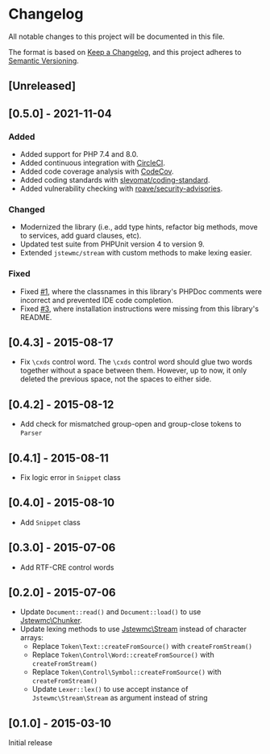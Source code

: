 # Changelog

All notable changes to this project will be documented in this file.

The format is based on [Keep a Changelog](https://keepachangelog.com/en/1.0.0/),
and this project adheres to [Semantic Versioning](https://semver.org/spec/v2.0.0.html).

## [Unreleased]

## [0.5.0] - 2021-11-04

### Added

- Added support for PHP 7.4 and 8.0.
- Added continuous integration with [CircleCI](https://circleci.com/gh/jstewmc/rtf).
- Added code coverage analysis with [CodeCov](https://codecov.io/gh/jstewmc/rtf).
- Added coding standards with [slevomat/coding-standard](https://github.com/slevomat/coding-standard).
- Added vulnerability checking with [roave/security-advisories](https://github.com/Roave/SecurityAdvisories).

### Changed

- Modernized the library (i.e., add type hints, refactor big methods, move to services, add guard clauses, etc).
- Updated test suite from PHPUnit version 4 to version 9.
- Extended `jstewmc/stream` with custom methods to make lexing easier.

### Fixed

- Fixed [#1](https://github.com/jstewmc/rtf/issues/1), where the classnames in this library's PHPDoc comments were incorrect and prevented IDE code completion.
- Fixed [#3](https://github.com/jstewmc/rtf/issues/3), where installation instructions were missing from this library's README.


## [0.4.3] - 2015-08-17

* Fix `\cxds` control word. The `\cxds` control word should glue two words together without a space between them. However, up to now, it only deleted the previous space, not the spaces to either side.

## [0.4.2] - 2015-08-12

* Add check for mismatched group-open and group-close tokens to `Parser`

## [0.4.1] - 2015-08-11

* Fix logic error in `Snippet` class

## [0.4.0] - 2015-08-10

* Add `Snippet` class

## [0.3.0] - 2015-07-06

* Add RTF-CRE control words

## [0.2.0] - 2015-07-06

* Update `Document::read()` and `Document::load()` to use [Jstewmc\Chunker](https://github.com/jstewmc/chunker).
* Update lexing methods to use [Jstewmc\Stream](https://github.com/jstewmc/stream) instead of character arrays:
  * Replace `Token\Text::createFromSource()` with `createFromStream()`
  * Replace `Token\Control\Word::createFromSource()` with `createFromStream()`
  * Replace `Token\Control\Symbol::createFromSource()` with `createFromStream()`
  * Update `Lexer::lex()` to use accept instance of `Jstewmc\Stream\Stream` as argument instead of string

## [0.1.0] - 2015-03-10

Initial release
